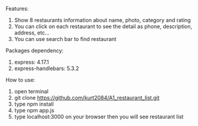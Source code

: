 Features:
1. Show 8 restaurants information about name, photo, category and rating
2. You can click on each restaurant to see the detail as phone, description, address, etc...
3. You can use search bar to find restaurant

Packages dependency:
1. express: 4.17.1
2. express-handlebars: 5.3.2

How to use:
1. open terminal
2. git clone https://github.com/kurt2084/A1_restaurant_list.git
3. type npm install
4. type npm app.js
5. type localhost:3000 on your browser then you will see restaurant list
